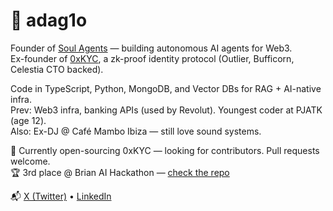 # 🧠 adag1o

Founder of [Soul Agents](https://soulagents.io) — building autonomous AI agents for Web3.  
Ex-founder of [0xKYC](https://0xkyc.id), a zk-proof identity protocol (Outlier, Bufficorn, Celestia CTO backed).

Code in TypeScript, Python, MongoDB, and Vector DBs for RAG + AI-native infra.  
Prev: Web3 infra, banking APIs (used by Revolut). Youngest coder at PJATK (age 12).  
Also: Ex-DJ @ Café Mambo Ibiza — still love sound systems.

🎯 Currently open-sourcing 0xKYC — looking for contributors. Pull requests welcome.  
🏆 3rd place @ Brian AI Hackathon — [check the repo](https://github.com/adag1oeth/trading)

📬 [X (Twitter)](https://x.com/adag1oeth) • [LinkedIn](https://linkedin.com/in/adag1oeth)
